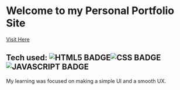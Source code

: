 # Welcome to my Personal Portfolio Site

<a target="_blank" href="https://vlatkojuric.netlify.app/">Visit Here</a>

<a target="_blank" href="https://vlatkojuric.netlify.app/">

</a>

## Tech used: ![HTML5 BADGE](https://img.shields.io/static/v1?label=|&message=HTML5&color=23555f&style=plastic&logo=html5)![CSS BADGE](https://img.shields.io/static/v1?label=|&message=CSS3&color=285f65&style=plastic&logo=css3)![JAVASCRIPT BADGE](https://img.shields.io/static/v1?label=|&message=JAVASCRIPT&color=3c7f5d&style=plastic&logo=javascript)

My learning was focused on making a simple UI and a smooth UX.
